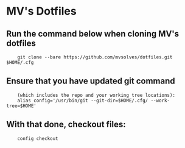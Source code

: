 # MV's Dotfiles

## Run the command below when cloning MV's dotfiles
```
	git clone --bare https://github.com/mvsolves/dotfiles.git $HOME/.cfg
```

## Ensure that you have updated git command
```
	(which includes the repo and your working tree locations):
	alias config='/usr/bin/git --git-dir=$HOME/.cfg/ --work-tree=$HOME'
```
## With that done, checkout files:
```
	config checkout
```

